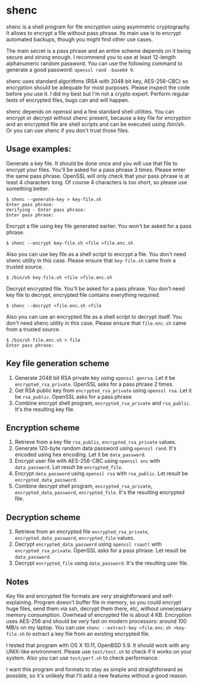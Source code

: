 # shenc

shenc is a shell program for file encryption using asymmetric cryptography.
It allows to encrypt a file without pass phrase.
Its main use is to encrypt automated backups, though you might find other use cases.

The main secret is a pass phrase and an entire scheme depends on it being secure and strong enough.
I recommend you to use at least 12-length alphanumeric random password.
You can use the following command to generate a good password: `openssl rand -base64 9`.

shenc uses standard algorithms (RSA with 2048 bit key, AES-256-CBC) so encryption should be adequate for most purposes.
Please inspect the code before you use it. I did my best but I'm not a crypto expert.
Perform regular tests of encrypted files, bugs can and will happen.

shenc depends on openssl and a few standard shell utilities.
You can encrypt or decrypt without shenc present, because a key file for encryption and an encrypted file
are shell scripts and can be executed using /bin/sh. Or you can use shenc if you don't trust those files.

## Usage examples:

Generate a key file. It should be done once and you will use that file to encrypt your files.
You'll be asked for a pass phrase 3 times. Please enter the same pass phrase.
OpenSSL will only check that your pass phrase is at least 4 characters long.
Of course 4 characters is too short, so please use something better.
```
$ shenc --generate-key > key-file.sh
Enter pass phrase:
Verifying - Enter pass phrase:
Enter pass phrase:
```

Encrypt a file using key file generated earlier. You won't be asked for a pass phrase.
```
$ shenc --encrypt key-file.sh <file >file.enc.sh
```

Also you can use key file as a shell script to encrypt a file. You don't need shenc utility in this case.
Please ensure that `key-file.sh` came from a trusted source.
```
$ /bin/sh key-file.sh <file >file.enc.sh
```

Decrypt encrypted file. You'll be asked for a pass phrase. You don't need key file to decrypt, encrypted file contains
everything required.
```
$ shenc --decrypt <file.enc.sh >file
```

Also you can use an encrypted file as a shell script to decrypt itself. You don't need shenc utility in this case.
Please ensure that `file.enc.sh` came from a trusted source.
```
$ /bin/sh file.enc.sh > file
Enter pass phrase:
```

## Key file generation scheme

1. Generate 2048 bit RSA private key using `openssl genrsa`. Let it be `encrypted_rsa_private`. OpenSSL asks for a pass phrase 2 times.
2. Get RSA public key from `encrypted_rsa_private` using `openssl rsa`. Let it be `rsa_public`. OpenSSL asks for a pass phrase.
3. Combine encrypt shell program, `encrypted_rsa_private` and `rsa_public`. It's the resulting key file.

## Encryption scheme

1. Retrieve from a key file `rsa_public`, `encrypted_rsa_private` values.
2. Generate 120-byte random data password using `openssl rand`. It's encoded using hex encoding. Let it be `data_password`.
3. Encrypt user file with AES-256-CBC using `openssl enc` with `data_password`. Let result be `encrypted_file`.
4. Encrypt `data_password` using `openssl rsa` with `rsa_public`. Let result be `encrypted_data_password`.
5. Combine decrypt shell program, `encrypted_rsa_private`, `encrypted_data_password`, `encrypted_file`. It's the resulting encrypted file.

## Decryption scheme

1. Retrieve from an encrypted file `encrypted_rsa_private`, `encrypted_data_password`, `encrypted_file` values.
2. Decrypt `encrypted_data_password` using `openssl rsautl` with `encrypted_rsa_private`. OpenSSL asks for a pass phrase. Let result be `data_password`.
3. Decrypt `encrypted_file` using `data_password`. It's the resulting user file.

## Notes

Key file and encrypted file formats are very straightforward and self-explaining.
Program doesn't buffer file in memory, so you could encrypt huge files, send them via ssh, decrypt them there, etc,
without unnecessary memory consumption.
Overhead of encrypted file is about 4 KB. Encryption uses AES-256 and should be very fast on modern processors: around 100 MB/s on my laptop.
You can use `shenc --extract-key <file.enc.sh >key-file.sh` to extract a key file from an existing encrypted file.

I tested that program with OS X 10.11, OpenBSD 5.9. It should work with any UNIX-like environment.
Please use `test/test.sh` to check if it works on your system. Also you can use `test/perf.sh` to check performance.

I want this program and formats to stay as simple and straightforward as possible,
so it's unlikely that I'll add a new features without a good reason.
